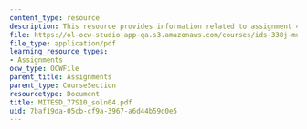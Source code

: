 ```yaml
---
content_type: resource
description: This resource provides information related to assignment 4 part a solution.
file: https://ol-ocw-studio-app-qa.s3.amazonaws.com/courses/ids-338j-multidisciplinary-system-design-optimization-spring-2010/7baf19da05cbcf9a3967a6d44b59d0e5_MITESD_77S10_soln04.pdf
file_type: application/pdf
learning_resource_types:
- Assignments
ocw_type: OCWFile
parent_title: Assignments
parent_type: CourseSection
resourcetype: Document
title: MITESD_77S10_soln04.pdf
uid: 7baf19da-05cb-cf9a-3967-a6d44b59d0e5
---
```

